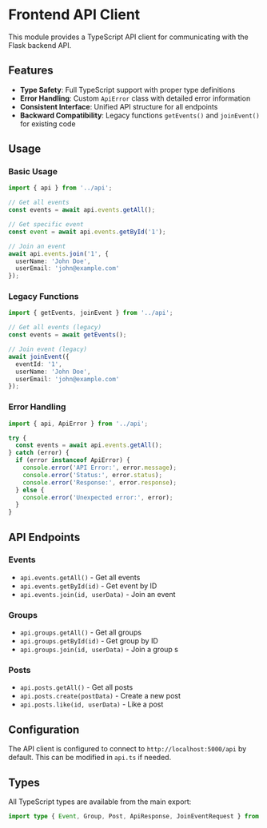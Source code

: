# Frontend API Client

This module provides a TypeScript API client for communicating with the Flask backend API.

## Features

- **Type Safety**: Full TypeScript support with proper type definitions
- **Error Handling**: Custom `ApiError` class with detailed error information
- **Consistent Interface**: Unified API structure for all endpoints
- **Backward Compatibility**: Legacy functions `getEvents()` and `joinEvent()` for existing code

## Usage

### Basic Usage

```typescript
import { api } from '../api';

// Get all events
const events = await api.events.getAll();

// Get specific event
const event = await api.events.getById('1');

// Join an event
await api.events.join('1', {
  userName: 'John Doe',
  userEmail: 'john@example.com'
});
```

### Legacy Functions

```typescript
import { getEvents, joinEvent } from '../api';

// Get all events (legacy)
const events = await getEvents();

// Join event (legacy)
await joinEvent({
  eventId: '1',
  userName: 'John Doe',
  userEmail: 'john@example.com'
});
```

### Error Handling

```typescript
import { api, ApiError } from '../api';

try {
  const events = await api.events.getAll();
} catch (error) {
  if (error instanceof ApiError) {
    console.error('API Error:', error.message);
    console.error('Status:', error.status);
    console.error('Response:', error.response);
  } else {
    console.error('Unexpected error:', error);
  }
}
```

## API Endpoints

### Events
- `api.events.getAll()` - Get all events
- `api.events.getById(id)` - Get event by ID
- `api.events.join(id, userData)` - Join an event

### Groups
- `api.groups.getAll()` - Get all groups
- `api.groups.getById(id)` - Get group by ID
- `api.groups.join(id, userData)` - Join a group
s
### Posts
- `api.posts.getAll()` - Get all posts
- `api.posts.create(postData)` - Create a new post
- `api.posts.like(id, userData)` - Like a post

## Configuration

The API client is configured to connect to `http://localhost:5000/api` by default. This can be modified in `api.ts` if needed.

## Types

All TypeScript types are available from the main export:

```typescript
import type { Event, Group, Post, ApiResponse, JoinEventRequest } from '../api';
```